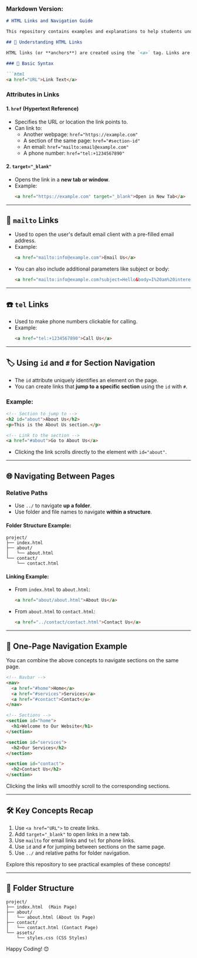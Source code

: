 ### Markdown Version:

```markdown
# HTML Links and Navigation Guide

This repository contains examples and explanations to help students understand how HTML links work and how to navigate between sections of a page or across multiple pages effectively.

## 🔗 Understanding HTML Links

HTML links (or **anchors**) are created using the `<a>` tag. Links are used to navigate between web pages, jump to specific sections of a page, or perform actions like opening an email client or making a call.

### 📌 Basic Syntax

```html
<a href="URL">Link Text</a>
```

### **Attributes in Links**

#### 1. `href` (Hypertext Reference)
- Specifies the URL or location the link points to.
- Can link to:
  - Another webpage: `href="https://example.com"`
  - A section of the same page: `href="#section-id"`
  - An email: `href="mailto:email@example.com"`
  - A phone number: `href="tel:+1234567890"`

#### 2. `target="_blank"`
- Opens the link in a **new tab or window**.
- Example:
  ```html
  <a href="https://example.com" target="_blank">Open in New Tab</a>
  ```

---

## 📧 `mailto` Links

- Used to open the user's default email client with a pre-filled email address.
- Example:
  ```html
  <a href="mailto:info@example.com">Email Us</a>
  ```
- You can also include additional parameters like subject or body:
  ```html
  <a href="mailto:info@example.com?subject=Hello&body=I%20am%20interested%20in...">Contact Us</a>
  ```

---

## ☎️ `tel` Links

- Used to make phone numbers clickable for calling.
- Example:
  ```html
  <a href="tel:+1234567890">Call Us</a>
  ```

---

## 🏷 Using `id` and `#` for Section Navigation

- The `id` attribute uniquely identifies an element on the page.
- You can create links that **jump to a specific section** using the `id` with `#`.

### Example:

```html
<!-- Section to jump to -->
<h2 id="about">About Us</h2>
<p>This is the About Us section.</p>

<!-- Link to the section -->
<a href="#about">Go to About Us</a>
```

- Clicking the link scrolls directly to the element with `id="about"`.

---

## 🌐 Navigating Between Pages

### **Relative Paths**
- Use `../` to navigate **up a folder**.
- Use folder and file names to navigate **within a structure**.

#### Folder Structure Example:

```
project/
├── index.html
├── about/
│   └── about.html
└── contact/
    └── contact.html
```

#### Linking Example:

- From `index.html` to `about.html`:
  ```html
  <a href="about/about.html">About Us</a>
  ```
- From `about.html` to `contact.html`:
  ```html
  <a href="../contact/contact.html">Contact Us</a>
  ```

---

## 🚀 One-Page Navigation Example

You can combine the above concepts to navigate sections on the same page.

```html
<!-- Navbar -->
<nav>
  <a href="#home">Home</a>
  <a href="#services">Services</a>
  <a href="#contact">Contact</a>
</nav>

<!-- Sections -->
<section id="home">
  <h1>Welcome to Our Website</h1>
</section>

<section id="services">
  <h2>Our Services</h2>
</section>

<section id="contact">
  <h2>Contact Us</h2>
</section>
```

Clicking the links will smoothly scroll to the corresponding sections.

---

## 🛠️ Key Concepts Recap

1. Use `<a href="URL">` to create links.
2. Add `target="_blank"` to open links in a new tab.
3. Use `mailto` for email links and `tel` for phone links.
4. Use `id` and `#` for jumping between sections on the same page.
5. Use `../` and relative paths for folder navigation.

Explore this repository to see practical examples of these concepts!

---

## 📂 Folder Structure

```
project/
├── index.html  (Main Page)
├── about/
│   └── about.html (About Us Page)
├── contact/
│   └── contact.html (Contact Page)
└── assets/
    └── styles.css (CSS Styles)
```

Happy Coding! 😊
